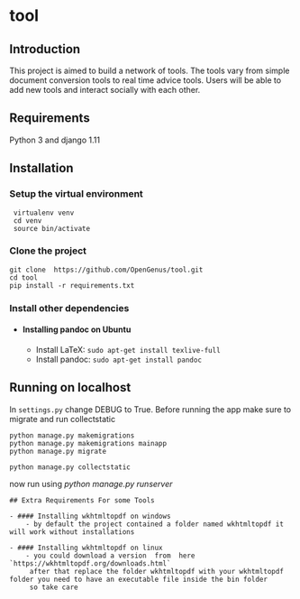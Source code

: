 
# tool

## Introduction
 This project is aimed to build a network of tools. The tools vary from simple document conversion tools to real time advice tools. Users will be able to add new tools and interact socially with each other.

## Requirements

Python 3 and django 1.11

## Installation

### Setup the virtual environment
```
 virtualenv venv
 cd venv
 source bin/activate
```

### Clone the project
```
git clone  https://github.com/OpenGenus/tool.git
cd tool
pip install -r requirements.txt
```



### Install other dependencies
- #### Installing pandoc on Ubuntu
	- Install LaTeX: `sudo apt-get install texlive-full`
	- Install pandoc:  `sudo apt-get install pandoc`





## Running on localhost

In `settings.py` change DEBUG to True.
Before running the app make sure to migrate and run collectstatic
```
python manage.py makemigrations
python manage.py makemigrations mainapp
python manage.py migrate

python manage.py collectstatic

```
now run using *python manage.py runserver*

```
## Extra Requirements For some Tools

- #### Installing wkhtmltopdf on windows
	- by default the project contained a folder named wkhtmltopdf it will work without installations
	
- #### Installing wkhtmltopdf on linux
	- you could download a version  from  here `https://wkhtmltopdf.org/downloads.html`
	 after that replace the folder wkhtmltopdf with your wkhtmltopdf folder you need to have an executable file inside the bin folder 
	 so take care 
   





